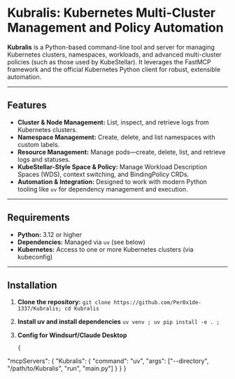 # Kubralis: Kubernetes Multi-Cluster Management and Policy Automation

**Kubralis** is a Python-based command-line tool and server for managing Kubernetes clusters, namespaces, workloads, and advanced multi-cluster policies (such as those used by KubeStellar). It leverages the FastMCP framework and the official Kubernetes Python client for robust, extensible automation.

---

## Features

- **Cluster & Node Management:** List, inspect, and retrieve logs from Kubernetes clusters.
- **Namespace Management:** Create, delete, and list namespaces with custom labels.
- **Resource Management:** Manage pods—create, delete, list, and retrieve logs and statuses.
- **KubeStellar-Style Space & Policy:** Manage Workload Description Spaces (WDS), context switching, and BindingPolicy CRDs.
- **Automation & Integration:** Designed to work with modern Python tooling like `uv` for dependency management and execution.

---

## Requirements

- **Python:** 3.12 or higher
- **Dependencies:** Managed via `uv` (see below)
- **Kubernetes:** Access to one or more Kubernetes clusters (via kubeconfig)

---

## Installation

1. **Clone the repository:**
```git clone https://github.com/Per0x1de-1337/Kubralis; cd Kubralis ```

2. **Install uv and install dependencies**
```uv venv ; uv pip install -e . ; ```

3. **Config for Windsurf/Claude Desktop**
    ```
   {
  "mcpServers": {
    "Kubralis": {
      "command": "uv",
      "args": ["--directory", "/path/to/Kubralis", "run", "main.py"]
    }
  }
}
```
